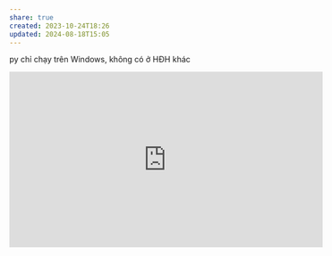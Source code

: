 ```yaml
---
share: true
created: 2023-10-24T18:26
updated: 2024-08-18T15:05
---
```

py chỉ chạy trên Windows, không có ở HĐH khác

<iframe width="560" height="315" src="https://www.youtube.com/embed/aBOdC5CrL1s?si=LCeRRVV7EtOYfLaf" title="YouTube video player" frameborder="0" allow="accelerometer; autoplay; clipboard-write; encrypted-media; gyroscope; picture-in-picture; web-share" referrerpolicy="strict-origin-when-cross-origin" allowfullscreen></iframe> 
